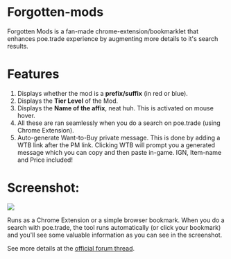 Forgotten-mods
==============

Forgotten Mods is a fan-made chrome-extension/bookmarklet that enhances poe.trade experience by augmenting more details to it's search results.

Features
==============
1. Displays whether the mod is a **prefix/suffix** (in red or blue).
2. Displays the **Tier Level** of the Mod.
3. Displays the **Name of the affix**, neat huh. This is activated on mouse hover.
4. All these are ran seamlessly when you do a search on poe.trade (using Chrome Extension).
5. Auto-generate Want-to-Buy private message. This is done by adding a WTB link after the PM link. Clicking WTB will prompt you a generated message which you can copy and then paste in-game. IGN, Item-name and Price included!

Screenshot:
==============
<img src="http://i.imgur.com/O05i9qS.png" />

Runs as a Chrome Extension or a simple browser bookmark. When you do a search with poe.trade, the tool runs automatically (or click your bookmark) and you'll see some valuable information as you can see in the screenshot.

See more details at the [official forum thread](https://www.pathofexile.com/forum/view-thread/1164052).
